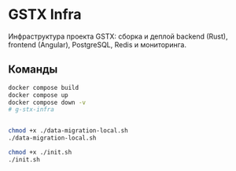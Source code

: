 # GSTX Infra

Инфраструктура проекта GSTX: сборка и деплой backend (Rust), frontend (Angular), PostgreSQL, Redis и мониторинга.

## Команды

```bash
docker compose build
docker compose up
docker compose down -v
# g-stx-infra


chmod +x ./data-migration-local.sh
./data-migration-local.sh

chmod +x ./init.sh
./init.sh

